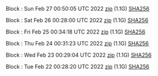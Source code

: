 Block [](https://testnet-insight.dashevo.org/insight/block/): Sun Feb 27 00:50:05 UTC 2022 [zip](https://dash-bootstrap.ams3.digitaloceanspaces.com/testnet/2022-02-27/bootstrap.dat.zip) (1.1G) [SHA256](https://dash-bootstrap.ams3.digitaloceanspaces.com/testnet/2022-02-27/sha256.txt)

Block [](https://testnet-insight.dashevo.org/insight/block/): Sat Feb 26 00:28:00 UTC 2022 [zip](https://dash-bootstrap.ams3.digitaloceanspaces.com/testnet/2022-02-26/bootstrap.dat.zip) (1.1G) [SHA256](https://dash-bootstrap.ams3.digitaloceanspaces.com/testnet/2022-02-26/sha256.txt)

Block [](https://testnet-insight.dashevo.org/insight/block/): Fri Feb 25 00:34:18 UTC 2022 [zip](https://dash-bootstrap.ams3.digitaloceanspaces.com/testnet/2022-02-25/bootstrap.dat.zip) (1.1G) [SHA256](https://dash-bootstrap.ams3.digitaloceanspaces.com/testnet/2022-02-25/sha256.txt)

Block [](https://testnet-insight.dashevo.org/insight/block/): Thu Feb 24 00:31:23 UTC 2022 [zip](https://dash-bootstrap.ams3.digitaloceanspaces.com/testnet/2022-02-24/bootstrap.dat.zip) (1.1G) [SHA256](https://dash-bootstrap.ams3.digitaloceanspaces.com/testnet/2022-02-24/sha256.txt)

Block [](https://testnet-insight.dashevo.org/insight/block/): Wed Feb 23 00:29:04 UTC 2022 [zip](https://dash-bootstrap.ams3.digitaloceanspaces.com/testnet/2022-02-23/bootstrap.dat.zip) (1.1G) [SHA256](https://dash-bootstrap.ams3.digitaloceanspaces.com/testnet/2022-02-23/sha256.txt)

Block [](https://testnet-insight.dashevo.org/insight/block/): Tue Feb 22 00:28:20 UTC 2022 [zip](https://dash-bootstrap.ams3.digitaloceanspaces.com/testnet/2022-02-22/bootstrap.dat.zip) (1.1G) [SHA256](https://dash-bootstrap.ams3.digitaloceanspaces.com/testnet/2022-02-22/sha256.txt)
